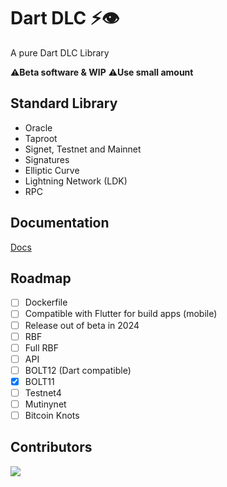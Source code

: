 # Dart DLC ⚡👁️

 A pure Dart  DLC Library 

 ⚠️**Beta software & WIP**
 ⚠️**Use small amount**

 ## Standard Library

- Oracle
- Taproot
- Signet, Testnet and Mainnet
- Signatures
- Elliptic Curve
- Lightning Network (LDK)
- RPC

## Documentation

[Docs](https://github.com/Horus-Org/dart-dlc/blob/main/docs/run.md)

## Roadmap

- [ ] Dockerfile
- [ ] Compatible with Flutter for build apps (mobile)
- [ ] Release out of beta in 2024
- [ ] RBF
- [ ] Full RBF
- [ ] API
- [ ] BOLT12 (Dart compatible)
- [x] BOLT11
- [ ] Testnet4
- [ ] Mutinynet
- [ ] Bitcoin Knots

## Contributors

<a align="center" href="https://github.com/Horus-Og/dart-dlc/graphs/contributors">
  <img src="https://contrib.rocks/image?repo=FrostDevKit/javascript-frost" />
</a>
